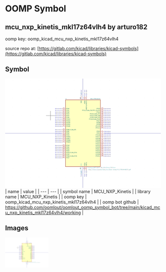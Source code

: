 # OOMP Symbol  
## mcu_nxp_kinetis_mkl17z64vlh4  by arturo182  
  
oomp key: oomp_kicad_mcu_nxp_kinetis_mkl17z64vlh4  
  
source repo at: [https://gitlab.com/kicad/libraries/kicad-symbols](https://gitlab.com/kicad/libraries/kicad-symbols)  
## Symbol  
  
[![working.png](working_600.png)](working.png)  
| name | value | 
| --- | --- | 
| symbol name | MCU_NXP_Kinetis | 
| library name | MCU_NXP_Kinetis | 
| oomp key | oomp_kicad_mcu_nxp_kinetis_mkl17z64vlh4 | 
| oomp bot github | https://github.com/oomlout/oomlout_oomp_symbol_bot/tree/main/kicad_mcu_nxp_kinetis_mkl17z64vlh4/working | 
## Images  
  
[![working.png](working_140.png)](working.png)  
